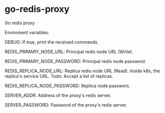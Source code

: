 # go-redis-proxy
Go redis proxy


Enviroment variables:

DEBUG: If true, print the received commands.

REDIS_PRIMARY_NODE_URL: Principal redis node URL (Write).

REDIS_PRIMARY_NODE_PASSWORD: Principal redis node password.

REDIS_REPLICA_NODE_URL: Replica redis node URL (Read). Inside k8s, the replica's service URL. Todo: Accept a list of replicas. 

REDIS_REPLICA_NODE_PASSWORD: Replica node passwors.

SERVER_ADDR: Address of the proxy's redis server.

SERVER_PASSWORD: Password of the proxy's redis server.
